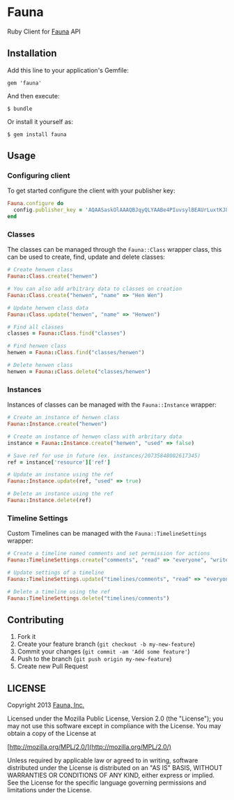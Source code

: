 # Fauna

Ruby Client for [Fauna](http://fauna.org) API

## Installation

Add this line to your application's Gemfile:

    gem 'fauna'

And then execute:

    $ bundle

Or install it yourself as:

    $ gem install fauna

## Usage

### Configuring client

To get started configure the client with your publisher key:

```ruby
Fauna.configure do
  config.publisher_key = 'AQAASaskOlAAAQBJqyQLYAABe4PIuvsylBEAUrLuxtKJ8A'
end
```

### Classes

The classes can be managed through the ``Fauna::Class`` wrapper class,
this can be used to create, find, update and delete classes:

```ruby
# Create henwen class
Fauna::Class.create("henwen")

# You can also add arbitrary data to classes on creation
Fauna::Class.create("henwen", "name" => "Hen Wen")

# Update henwen class data
Fauna::Class.update("henwen", "name" => "Henwen")

# Find all classes
classes = Fauna::Class.find("classes")

# Find henwen class
henwen = Fauna::Class.find("classes/henwen")

# Delete henwen class
henwen = Fauna::Class.delete("classes/henwen")
```

### Instances

Instances of classes can be managed with the ``Fauna::Instance``
wrapper:

```ruby
# Create an instance of henwen class
Fauna::Instance.create("henwen")

# Create an instance of henwen class with arbritary data
instance = Fauna::Instance.create("henwen", "used" => false)

# Save ref for use in future (ex. instances/20735848002617345)
ref = instance['resource']['ref']

# Update an instance using the ref
Fauna::Instance.update(ref, "used" => true)

# Delete an instance using the ref
Fauna::Instance.delete(ref)
```

### Timeline Settings

Custom Timelines can be managed with the ``Fauna::TimelineSettings``
wrapper:

```ruby
# Create a timeline named comments and set permission for actions
Fauna::TimelineSettings.create("comments", "read" => "everyone", "write" => "follows", "notify" => "followers")

# Update settings of a timeline
Fauna::TimelineSettings.update("timelines/comments", "read" => "everyone", "write" => "everyone", "notify" => "followers"))

# Delete a timeline using the ref
Fauna::TimelineSettings.delete("timelines/comments")
```


## Contributing

1. Fork it
2. Create your feature branch (`git checkout -b my-new-feature`)
3. Commit your changes (`git commit -am 'Add some feature'`)
4. Push to the branch (`git push origin my-new-feature`)
5. Create new Pull Request



## LICENSE

Copyright 2013 [Fauna, Inc.](https://fauna.org/)

Licensed under the Mozilla Public License, Version 2.0 (the "License"); you may
not use this software except in compliance with the License. You may obtain a
copy of the License at

[http://mozilla.org/MPL/2.0/](http://mozilla.org/MPL/2.0/)

Unless required by applicable law or agreed to in writing, software distributed
under the License is distributed on an "AS IS" BASIS, WITHOUT WARRANTIES OR
CONDITIONS OF ANY KIND, either express or implied. See the License for the
specific language governing permissions and limitations under the License.
